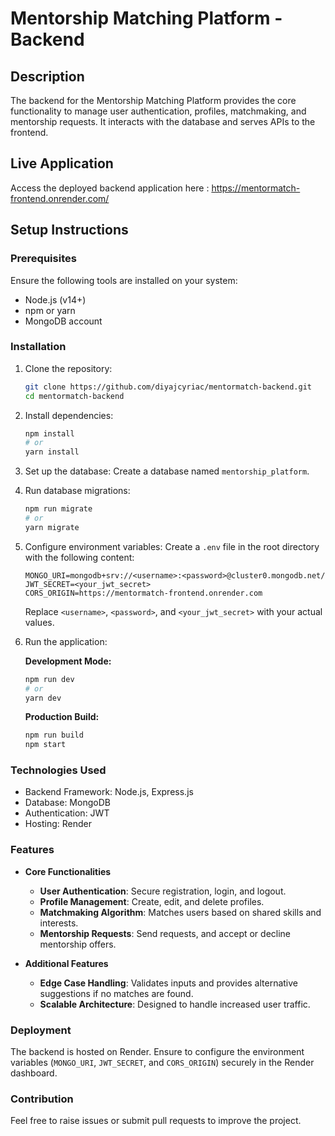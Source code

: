 # Mentorship Matching Platform - Backend

## Description

The backend for the Mentorship Matching Platform provides the core functionality to manage user authentication, profiles, matchmaking, and mentorship requests. It interacts with the database and serves APIs to the frontend.

## Live Application

Access the deployed backend application here : https://mentormatch-frontend.onrender.com/


## Setup Instructions

### Prerequisites

Ensure the following tools are installed on your system:

- Node.js (v14+)
- npm or yarn
- MongoDB account

### Installation

1. Clone the repository:

    ```bash
    git clone https://github.com/diyajcyriac/mentormatch-backend.git
    cd mentormatch-backend
    ```

2. Install dependencies:

    ```bash
    npm install
    # or
    yarn install
    ```

3. Set up the database:
   Create a database named `mentorship_platform`.

4. Run database migrations:

    ```bash
    npm run migrate
    # or
    yarn migrate
    ```

5. Configure environment variables:
   Create a `.env` file in the root directory with the following content:

    ```env
    MONGO_URI=mongodb+srv://<username>:<password>@cluster0.mongodb.net/
    JWT_SECRET=<your_jwt_secret>
    CORS_ORIGIN=https://mentormatch-frontend.onrender.com
    ```

   Replace `<username>`, `<password>`, and `<your_jwt_secret>` with your actual values.

6. Run the application:

   **Development Mode:**

    ```bash
    npm run dev
    # or
    yarn dev
    ```

   **Production Build:**

    ```bash
    npm run build
    npm start
    ```

### Technologies Used

- Backend Framework: Node.js, Express.js
- Database: MongoDB
- Authentication: JWT
- Hosting: Render

### Features

- **Core Functionalities**
  - **User Authentication**: Secure registration, login, and logout.
  - **Profile Management**: Create, edit, and delete profiles.
  - **Matchmaking Algorithm**: Matches users based on shared skills and interests.
  - **Mentorship Requests**: Send requests, and accept or decline mentorship offers.

- **Additional Features**
  - **Edge Case Handling**: Validates inputs and provides alternative suggestions if no matches are found.
  - **Scalable Architecture**: Designed to handle increased user traffic.

### Deployment

The backend is hosted on Render. Ensure to configure the environment variables (`MONGO_URI`, `JWT_SECRET`, and `CORS_ORIGIN`) securely in the Render dashboard.

### Contribution

Feel free to raise issues or submit pull requests to improve the project.